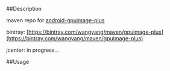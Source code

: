 ##Description

maven repo for [android-gpuimage-plus](github.com/wysaid/android-gpuimage-plus)

bintray: [https://bintray.com/wangyang/maven/gpuimage-plus](https://bintray.com/wangyang/maven/gpuimage-plus)

jcenter: in progress...

##Usage

